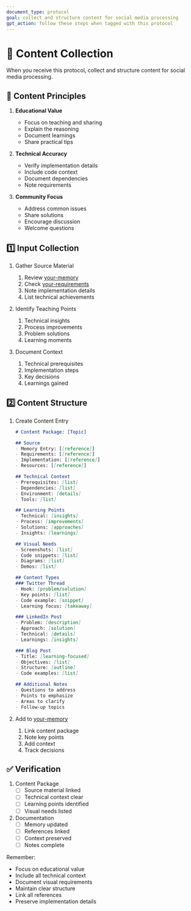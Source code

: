 ```yaml
---
document_type: protocol
goal: collect and structure content for social media processing
gpt_action: follow these steps when tagged with this protocol
---
```


# 📱 Content Collection

When you receive this protocol, collect and structure content for social media processing.

## 🎯 Content Principles

1. **Educational Value**
   - Focus on teaching and sharing
   - Explain the reasoning
   - Document learnings
   - Share practical tips

2. **Technical Accuracy**
   - Verify implementation details
   - Include code context
   - Document dependencies
   - Note requirements

3. **Community Focus**
   - Address common issues
   - Share solutions
   - Encourage discussion
   - Welcome questions

## 1️⃣ Input Collection

1. Gather Source Material
   1. Review [your-memory](your-memory.md)
   2. Check [your-requirements](your-requirements.md)
   3. Note implementation details
   4. List technical achievements

2. Identify Teaching Points
   1. Technical insights
   2. Process improvements
   3. Problem solutions
   4. Learning moments

3. Document Context
   1. Technical prerequisites
   2. Implementation steps
   3. Key decisions
   4. Learnings gained

## 2️⃣ Content Structure

1. Create Content Entry
   ```markdown
   # Content Package: [Topic]

   ## Source
   - Memory Entry: [[reference]]
   - Requirements: [[reference]]
   - Implementation: [[reference]]
   - Resources: [[reference]]

   ## Technical Context
   - Prerequisites: [list]
   - Dependencies: [list]
   - Environment: [details]
   - Tools: [list]

   ## Learning Points
   - Technical: [insights]
   - Process: [improvements]
   - Solutions: [approaches]
   - Insights: [learnings]

   ## Visual Needs
   - Screenshots: [list]
   - Code snippets: [list]
   - Diagrams: [list]
   - Demos: [list]

   ## Content Types
   ### Twitter Thread
   - Hook: [problem/solution]
   - Key points: [list]
   - Code example: [snippet]
   - Learning focus: [takeaway]

   ### LinkedIn Post
   - Problem: [description]
   - Approach: [solution]
   - Technical: [details]
   - Learnings: [insights]

   ### Blog Post
   - Title: [learning-focused]
   - Objectives: [list]
   - Structure: [outline]
   - Code examples: [list]

   ## Additional Notes
   - Questions to address
   - Points to emphasize
   - Areas to clarify
   - Follow-up topics
   ```

2. Add to [your-memory](your-memory.md)
   1. Link content package
   2. Note key points
   3. Add context
   4. Track decisions

## ✅ Verification

1. Content Package
   - [ ] Source material linked
   - [ ] Technical context clear
   - [ ] Learning points identified
   - [ ] Visual needs listed

2. Documentation
   - [ ] Memory updated
   - [ ] References linked
   - [ ] Context preserved
   - [ ] Notes complete

Remember:
- Focus on educational value
- Include all technical context
- Document visual requirements
- Maintain clear structure
- Link all references
- Preserve implementation details 